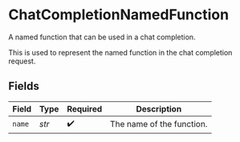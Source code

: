 # ChatCompletionNamedFunction

A named function that can be used in a chat completion.

This is used to represent the named function in the chat completion request.


## Fields

| Field                     | Type                      | Required                  | Description               |
| ------------------------- | ------------------------- | ------------------------- | ------------------------- |
| `name`                    | *str*                     | :heavy_check_mark:        | The name of the function. |